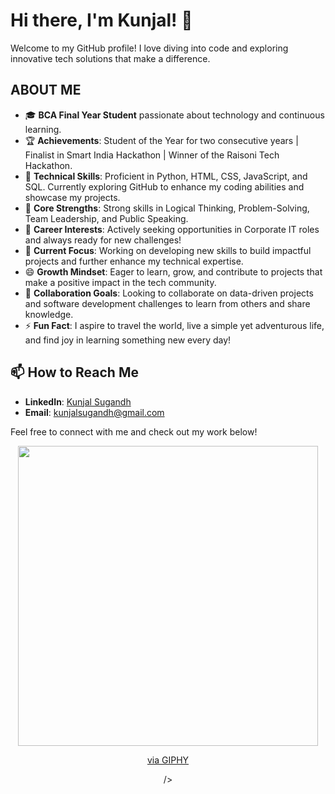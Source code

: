 # Hi there, I'm Kunjal! 👋 

Welcome to my GitHub profile! I love diving into code and exploring innovative tech solutions that make a difference.

## ABOUT ME
- 🎓 **BCA Final Year Student** passionate about technology and continuous learning.
- 🏆 **Achievements**: Student of the Year for two consecutive years | Finalist in Smart India Hackathon | Winner of the Raisoni Tech Hackathon.
- 🎯 **Technical Skills**: Proficient in Python, HTML, CSS, JavaScript, and SQL. Currently exploring GitHub to enhance my coding abilities and showcase my projects.
- 🌱 **Core Strengths**: Strong skills in Logical Thinking, Problem-Solving, Team Leadership, and Public Speaking.
- 💼 **Career Interests**: Actively seeking opportunities in Corporate IT roles and always ready for new challenges!
- 🔭 **Current Focus**: Working on developing new skills to build impactful projects and further enhance my technical expertise.
- 😄 **Growth Mindset**: Eager to learn, grow, and contribute to projects that make a positive impact in the tech community.
- 👯 **Collaboration Goals**: Looking to collaborate on data-driven projects and software development challenges to learn from others and share knowledge.
- ⚡ **Fun Fact**: I aspire to travel the world, live a simple yet adventurous life, and find joy in learning something new every day!

## 📫 How to Reach Me
- **LinkedIn**: [Kunjal Sugandh](https://www.linkedin.com/in/kunjal-sugandh-bbb139262)  
- **Email**: [kunjalsugandh@gmail.com](mailto:kunjalsugandh@gmail.com)

Feel free to connect with me and check out my work below!

<div id="header" align="center">
  <img src= <iframe src="https://giphy.com/embed/VPnfM9bmR0ZaQo3qtK" width="480" height="480" style="" frameBorder="0" class="giphy-embed" allowFullScreen></iframe><p><a href="https://giphy.com/stickers/ArkusNexus-palmar22-viajemind-thesandboxmind-VPnfM9bmR0ZaQo3qtK">via GIPHY</a></p> /> 
</div>





